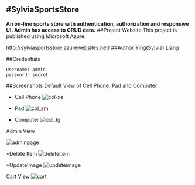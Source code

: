 #SylviaSportsStore
---
**An on-line sports store with authentication, authorization and responsive UI. Admin has access to CRUD data.**
##Project Website
This project is published using Microsoft Azure.

http://sylviasportsstore.azurewebsites.net/
##Author
Ying(Sylvia) Liang

##Credentials
```
Username: admin
password: secret
```
##Screenshots
Default View of Cell Phone, Pad and Computer

* Cell Phone
![col-xs](https://cloud.githubusercontent.com/assets/17027820/16921700/679a1efc-4cc7-11e6-9ba7-6bcc91a984a5.png)

* Pad
![col_sm](https://cloud.githubusercontent.com/assets/17027820/16921466/85ac31a6-4cc6-11e6-86c6-39005d8829ef.jpg)

* Computer
![col_lg](https://cloud.githubusercontent.com/assets/17027820/16921456/7dbfd470-4cc6-11e6-862d-235cec8182e9.jpg)

Admin View

![adminpage](https://cloud.githubusercontent.com/assets/17027820/16921504/a7f7a2c2-4cc6-11e6-962c-afe6d02d9860.jpg)

*Delete Item
![deleteitem](https://cloud.githubusercontent.com/assets/17027820/16921486/9adc565a-4cc6-11e6-9215-b30f0c9f0e4d.jpg)

*UpdateImage
![updateimage](https://cloud.githubusercontent.com/assets/17027820/16921493/9fe80748-4cc6-11e6-8783-3f1bb692bf67.jpg)

Cart View
![cart](https://cloud.githubusercontent.com/assets/17027820/16921506/abe007ee-4cc6-11e6-89b3-39aab1e5e805.jpg)

